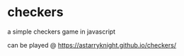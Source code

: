 # checkers
a simple checkers game in javascript

can be played @ https://astarryknight.github.io/checkers/
